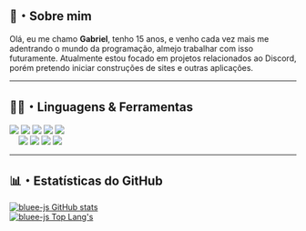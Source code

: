 ## 📜・Sobre mim
Olá, eu me chamo **Gabriel**, tenho 15 anos, e venho cada vez mais me adentrando o mundo da programação, almejo trabalhar com isso futuramente. Atualmente estou focado em projetos relacionados ao Discord, porém pretendo iniciar construções de sites e outras aplicações.
** **

## 👨‍💻・Linguagens & Ferramentas
<p>
    <img src="https://img.shields.io/badge/-JavaScript-000?logo=javascript&labelColor=white&color=white&logoColor=yellow"></img>
    <img src="https://img.shields.io/badge/-TypeScript-000?logo=typescript&labelColor=white&color=white&logoColor=blue"></img>
    <img src="https://img.shields.io/badge/-NodeJS-000?logo=node.js&labelColor=white&color=white&logoColor=459e00"></img>
    <img src="https://img.shields.io/badge/-HTML-000?logo=html5&labelColor=white&color=white&logoColor=orange"></img>
    <img src="https://img.shields.io/badge/-CSS-000?logo=css3&labelColor=white&color=white&logoColor=blueviolet"></img>
    <br>&nbsp &nbsp
    <img src="https://img.shields.io/badge/-Visual Studio%20Code-000?logo=visualstudiocode&labelColor=white&color=white&logoColor=0071db"></img>
    <img src="https://img.shields.io/badge/-MongoDB-000?logo=mongodb&labelColor=white&color=white&logoColor=027000"></img>
    <img src="https://img.shields.io/badge/-Git-000?logo=git&labelColor=white&color=white&logoColor=orange"></img>
    <img src="https://img.shields.io/badge/-GitHub-000?logo=github&labelColor=white&color=white&logoColor=000"></img>
</p>

** **
## 📊・Estatísticas do GitHub
[![bluee-js GitHub stats](https://github-readme-stats.vercel.app/api?username=bluee-js&show_icons=true&count_private=true&locale=pt-br&include_all_commits=true&theme=github_dark&hide_border=true)](https://github.com/bluee-js)
<br>
[![bluee-js Top Lang's](https://github-readme-stats.vercel.app/api/top-langs/?username=bluee-js&layout=compact&locale=pt-br&show_icons=true&theme=github_dark&hide_border=true)](https://github.com/bluee-js)
